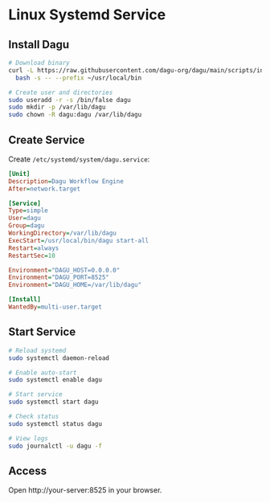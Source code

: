 # Linux Systemd Service

## Install Dagu

```bash
# Download binary
curl -L https://raw.githubusercontent.com/dagu-org/dagu/main/scripts/installer.sh | \
  bash -s -- --prefix ~/usr/local/bin

# Create user and directories
sudo useradd -r -s /bin/false dagu
sudo mkdir -p /var/lib/dagu
sudo chown -R dagu:dagu /var/lib/dagu
```

## Create Service

Create `/etc/systemd/system/dagu.service`:

```ini
[Unit]
Description=Dagu Workflow Engine
After=network.target

[Service]
Type=simple
User=dagu
Group=dagu
WorkingDirectory=/var/lib/dagu
ExecStart=/usr/local/bin/dagu start-all
Restart=always
RestartSec=10

Environment="DAGU_HOST=0.0.0.0"
Environment="DAGU_PORT=8525"
Environment="DAGU_HOME=/var/lib/dagu"

[Install]
WantedBy=multi-user.target
```

## Start Service

```bash
# Reload systemd
sudo systemctl daemon-reload

# Enable auto-start
sudo systemctl enable dagu

# Start service
sudo systemctl start dagu

# Check status
sudo systemctl status dagu

# View logs
sudo journalctl -u dagu -f
```

## Access

Open http://your-server:8525 in your browser.
